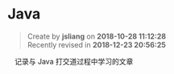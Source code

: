 Java
===

> Create by **jsliang** on **2018-10-28 11:12:28**  
> Recently revised in **2018-12-23 20:56:25**

&emsp;记录与 Java 打交道过程中学习的文章 